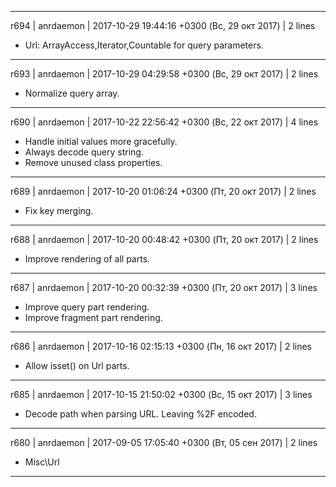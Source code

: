------------------------------------------------------------------------
r694 | anrdaemon | 2017-10-29 19:44:16 +0300 (Вс, 29 окт 2017) | 2 lines

+ Url: ArrayAccess,Iterator,Countable for query parameters.

------------------------------------------------------------------------
r693 | anrdaemon | 2017-10-29 04:29:58 +0300 (Вс, 29 окт 2017) | 2 lines

* Normalize query array.

------------------------------------------------------------------------
r690 | anrdaemon | 2017-10-22 22:56:42 +0300 (Вс, 22 окт 2017) | 4 lines

* Handle initial values more gracefully.
* Always decode query string.
* Remove unused class properties.

------------------------------------------------------------------------
r689 | anrdaemon | 2017-10-20 01:06:24 +0300 (Пт, 20 окт 2017) | 2 lines

* Fix key merging.

------------------------------------------------------------------------
r688 | anrdaemon | 2017-10-20 00:48:42 +0300 (Пт, 20 окт 2017) | 2 lines

* Improve rendering of all parts.

------------------------------------------------------------------------
r687 | anrdaemon | 2017-10-20 00:32:39 +0300 (Пт, 20 окт 2017) | 3 lines

* Improve query part rendering.
* Improve fragment part rendering.

------------------------------------------------------------------------
r686 | anrdaemon | 2017-10-16 02:15:13 +0300 (Пн, 16 окт 2017) | 2 lines

+ Allow isset() on Url parts.

------------------------------------------------------------------------
r685 | anrdaemon | 2017-10-15 21:50:02 +0300 (Вс, 15 окт 2017) | 3 lines

* Decode path when parsing URL.
  Leaving %2F encoded.

------------------------------------------------------------------------
r680 | anrdaemon | 2017-09-05 17:05:40 +0300 (Вт, 05 сен 2017) | 2 lines

+ Misc\Url

------------------------------------------------------------------------
